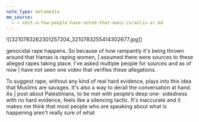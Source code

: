 ```yaml
---
note_type: metamedia
mm_source:
  - - edit-a-few-people-have-noted-that-many-israelis-ar.md
---
```


![[3210783262301257204_3210783255414302677.jpg]]

genocidal rape happens. So because of how
rampantly it's being thrown around that Hamas
is raping women, | assumed there were sources
to these alleged rapes taking place. I've asked
multiple people for sources and as of now | have
not seen one video that verifies these
allegations.

To suggest rape, without any kind of real hard
evidence, plays into this idea that Muslims are
savages. It's also a way to derail the
conversation at hand. As | post about
Palestinians, to be met with people’s deep one-
sidedness with no hard evidence, feels like a
silencing tactic. It's inaccurate and it makes me
think that most people who are speaking about
what is happening aren't really sure of what

